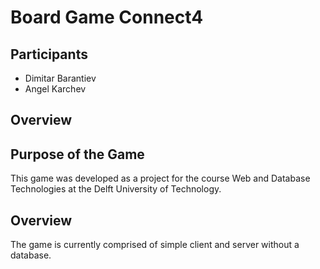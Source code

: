 # Board Game Connect4

## Participants
- Dimitar Barantiev
- Angel Karchev

## Overview

## Purpose of the Game
This game was developed as a project for the course Web and Database Technologies at the  Delft University of Technology.

## Overview
The game is currently comprised of simple client and server without a database.

